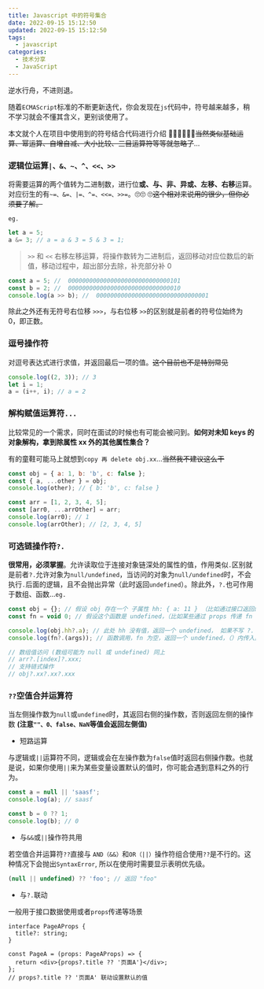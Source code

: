 ```yaml
---
title: Javascript 中的符号集合
date: 2022-09-15 15:12:50
updated: 2022-09-15 15:12:50
tags:
  - javascript
categories:
  - 技术分享
  - JavaScript
---
```


逆水行舟，不进则退。

随着`ECMAScript`标准的不断更新迭代，你会发现在`js`代码中，符号越来越多，稍不学习就会不懂其含义，更别谈使用了。

本文就个人在项目中使用到的符号结合代码进行介绍 😮‍💨😮‍💨😮‍💨~~当然类似基础运算、幂运算、自增自减、大小比较、三目运算符等等就忽略了~~...

<!-- more -->

### 逻辑位运算`|、&、~、^、<<、>>`

将需要运算的两个值转为二进制数，进行位**或、与、非、异或、左移、右移**运算。 对应衍生的有`~=、&=、|=、^=、<<=、>>=`。🙄🙄
🙄~~这个相对来说用的很少，但你必须要了解。~~

`eg.`

```javascript
let a = 5;
a &= 3; // a = a & 3 = 5 & 3 = 1;
```

> `>>` 和 `<<` 右移左移运算，将操作数转为二进制后，返回移动对应位数后的新值，移动过程中，超出部分去除，补充部分补 0

```javascript
const a = 5; //  00000000000000000000000000000101
const b = 2; //  00000000000000000000000000000010
console.log(a >> b); //  00000000000000000000000000000001
```

除此之外还有无符号右位移 `>>>`，与右位移 `>>`的区别就是前者的符号位始终为 0，即正数。

### 逗号操作符

对逗号表达式进行求值，并返回最后一项的值。~~这个目前也不是特别常见~~

```javascript
console.log((2, 3)); // 3
let i = 1;
a = (i++, i); // a = 2
```

### 解构赋值运算符`...`

比较常见的一个需求，同时在面试的时候也有可能会被问到。**如何对未知 keys 的对象解构，拿到除属性 xx 外的其他属性集合？**

有的童鞋可能马上就想到`copy 再 delete obj.xx`...~~当然我不建议这么干~~

```javascript
const obj = { a: 1, b: 'b', c: false };
const { a, ...other } = obj;
console.log(other); // { b: 'b', c: false }

const arr = [1, 2, 3, 4, 5];
const [arr0, ...arrOther] = arr;
console.log(arr0); // 1
console.log(arrOther); // [2, 3, 4, 5]
```

### 可选链操作符`?.`

**很常用，必须掌握**。允许读取位于连接对象链深处的属性的值，作用类似`.`区别就是前者`?.`允许对象为`null/undefined`，当访问的对象为`null/undefined`时，不会执行`.`后面的逻辑，且不会抛出异常（此时返回`undefined`）。除此外，`?.`也可作用于数组、函数...`eg.`

```javascript
const obj = {}; // 假设 obj 存在一个 子属性 hh: { a: 11 } （比如通过接口返回的一个字段属性，可能有值，可能没有）
const fn = void 0; // 假设这个函数是 undefined，（比如某些通过 props 传递 fn 场景，可能为 undefined）

console.log(obj.hh?.a); // 此处 hh 没有值，返回一个 undefined， 如果不写 ?. 直接 obj.hh.a 会抛异常 a of undefined
console.log(fn?.(args)); // 函数调用，fn 为空，返回一个 undefined，（）内传入函数实参 args

// 数组值访问 (数组可能为 null 或 undefined) 同上
// arr?.[index]?.xxx;
// 支持链式操作
// obj?.xx?.xx?.xxx
```

### `??`空值合并运算符

当左侧操作数为`null`或`undefined`时，其返回右侧的操作数，否则返回左侧的操作数 **(注意`""、0、false、NaN`等值会返回左侧值)**

- 短路运算

与逻辑或`||`运算符不同，逻辑或会在左操作数为`false`值时返回右侧操作数。也就是说，如果你使用`||`来为某些变量设置默认的值时，你可能会遇到意料之外的行为。

```typescript
const a = null || 'saasf';
console.log(a); // saasf

const b = 0 ?? 1;
console.log(b); // 0
```

- 与`&&`或`||`操作符共用

若空值合并运算符`??`直接与 `AND（&&）`和`OR（||）`操作符组合使用`??`是不行的。这种情况下会抛出`SyntaxError`, 所以在使用时需要显示表明优先级。

```typescript
(null || undefined) ?? 'foo'; // 返回 "foo"
```

- 与`?.`联动

一般用于接口数据使用或者`props`传递等场景

```tsx
interface PageAProps {
  title?: string;
}

const PageA = (props: PageAProps) => {
  return <div>{props?.title ?? '页面A'}</div>;
};
// props?.title ?? '页面A' 联动设置默认的值
```
